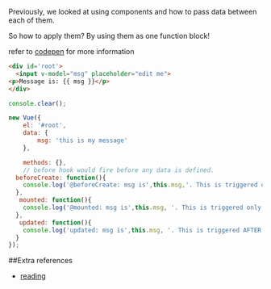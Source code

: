 Previously, we looked at using components and how to pass data between each of them.

So how to apply them?
By using them as one function block!

refer to [codepen](http://codepen.io/anon/pen/wJBZKG?editors=1011) for more information

```html
<div id='root'>
  <input v-model="msg" placeholder="edit me">
<p>Message is: {{ msg }}</p>
</div>
```
```js
console.clear();

new Vue({
	el: '#root',
	data: {
		msg: 'this is my message'
	},

	methods: {},
	// before hook would fire before any data is defined.
  beforeCreate: function(){
    console.log('@beforeCreate: msg is',this.msg,'. This is triggered only once, at  the start of the component lifecycle. Message is undefined because "data" is still dormant')
  },
   mounted: function(){
    console.log('@mounted: msg is',this.msg, '. This is triggered only once, just after the component is mounted onto the DOM. Data is now active')
  },
   updated: function(){
    console.log('updated: msg is',this.msg, '. This is triggered AFTER every update')
  }
});
```

##Extra references
* [reading](https://alligator.io/vuejs/component-lifecycle/)